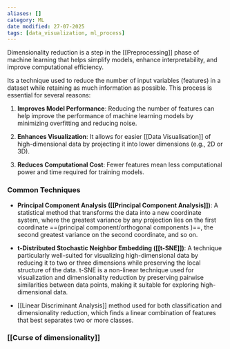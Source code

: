 ```yaml
---
aliases: []
category: ML
date modified: 27-07-2025
tags: [data_visualization, ml_process]
---
```

Dimensionality reduction is a step in the [[Preprocessing]] phase of machine learning that helps simplify models, enhance interpretability, and improve computational efficiency.

Its a technique used to reduce the number of input variables (features) in a dataset while retaining as much information as possible. This process is essential for several reasons:

1. **Improves Model Performance**: Reducing the number of features can help improve the performance of machine learning models by minimizing overfitting and reducing noise.

2. **Enhances Visualization**: It allows for easier [[Data Visualisation]] of high-dimensional data by projecting it into lower dimensions (e.g., 2D or 3D).

3. **Reduces Computational Cost**: Fewer features mean less computational power and time required for training models.

### Common Techniques
- **Principal Component Analysis ([[Principal Component Analysis]])**: A statistical method that transforms the data into a new coordinate system, where the greatest variance by any projection lies on the first coordinate ==(principal component/orthogonal components )==, the second greatest variance on the second coordinate, and so on.

- **t-Distributed Stochastic Neighbor Embedding ([[t-SNE]])**: A technique particularly well-suited for visualizing high-dimensional data by reducing it to two or three dimensions while preserving the local structure of the data. t-SNE is a non-linear technique used for visualization and dimensionality reduction by preserving pairwise similarities between data points, making it suitable for exploring high-dimensional data.

- [[Linear Discriminant Analysis]] method used for both classification and dimensionality reduction, which finds a linear combination of features that best separates two or more classes.

### [[Curse of dimensionality]]
